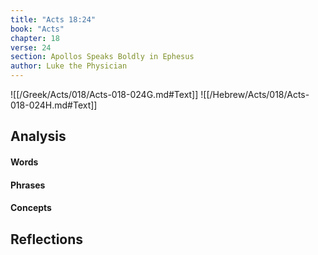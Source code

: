 ```yaml
---
title: "Acts 18:24"
book: "Acts"
chapter: 18
verse: 24
section: Apollos Speaks Boldly in Ephesus
author: Luke the Physician
---
```

![[/Greek/Acts/018/Acts-018-024G.md#Text]]
![[/Hebrew/Acts/018/Acts-018-024H.md#Text]]

## Analysis

#### Words

#### Phrases

#### Concepts

## Reflections
